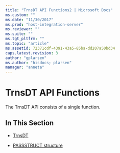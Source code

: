 ```yaml
---
title: "TrnsDT API Functions2 | Microsoft Docs"
ms.custom: ""
ms.date: "11/30/2017"
ms.prod: "host-integration-server"
ms.reviewer: ""
ms.suite: ""
ms.tgt_pltfrm: ""
ms.topic: "article"
ms.assetid: 72371cdf-4391-43a5-85ba-dd207a50bd34
caps.latest.revision: 3
author: "gplarsen"
ms.author: "hisdocs; plarsen"
manager: "anneta"
---
```

# TrnsDT API Functions
The TrnsDT API consists of a single function.  
  
## In This Section  
  
-   [TrnsDT](../core/trnsdt1.md)  
  
-   [PASSSTRUCT structure](../core/passstruct-structure1.md)